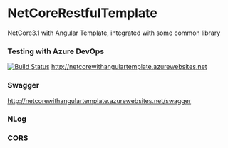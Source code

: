 # NetCoreRestfulTemplate
NetCore3.1 with Angular Template, integrated with some common library

### Testing with Azure DevOps

[![Build Status](https://dev.azure.com/ffsproject/NetCoreWithAngularTemplate/_apis/build/status/JimmyPun610.NetCoreWithAngularTemplate?branchName=master)](https://dev.azure.com/ffsproject/NetCoreWithAngularTemplate/_build/latest?definitionId=7&branchName=master)
http://netcorewithangulartemplate.azurewebsites.net

### Swagger
http://netcorewithangulartemplate.azurewebsites.net/swagger

### NLog
### CORS
